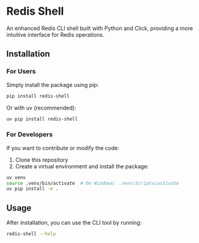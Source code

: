 # Redis Shell

An enhanced Redis CLI shell built with Python and Click, providing a more intuitive interface for Redis operations.

## Installation

### For Users
Simply install the package using pip:
```bash
pip install redis-shell
```

Or with uv (recommended):
```bash
uv pip install redis-shell
```

### For Developers
If you want to contribute or modify the code:

1. Clone this repository
2. Create a virtual environment and install the package:
```bash
uv venv
source .venv/bin/activate  # On Windows: .venv\Scripts\activate
uv pip install -e .
```

## Usage

After installation, you can use the CLI tool by running:
```bash
redis-shell --help
```
